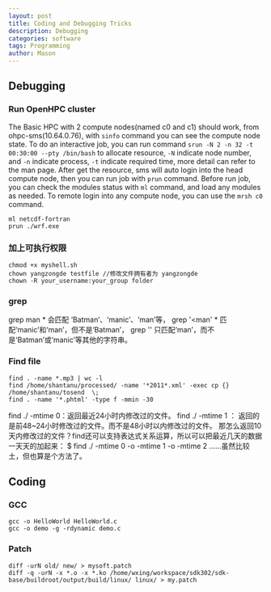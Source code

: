 ```yaml
---
layout: post
title: Coding and Debugging Tricks
description: Debugging
categories: software
tags: Programming
author: Mason
---
```


## Debugging

### Run OpenHPC cluster

The Basic HPC with 2 compute nodes(named c0 and c1) should work, from ohpc-sms(10.64.0.76), with `sinfo` command you can see the compute node state.
To do an interactive job, you can run command `srun -N 2 -n 32 -t 00:30:00 --pty /bin/bash` to allocate resource, `-N` indicate node number, and `-n` indicate process, `-t` indicate required time, more detail can refer to the man page.
After get the resource, sms will auto login into the head compute node, then you can run job with `prun` command.
Before run job, you can check the modules status with `ml` command, and load any modules as needed.
To remote login into any compute node, you can use the `mrsh c0` command.

```
ml netcdf-fortran
prun ./wrf.exe
```

### 加上可执行权限

```
chmod +x myshell.sh
chown yangzongde testfile //修改文件拥有者为 yangzongde
chown -R your_username:your_group folder
```

### grep
grep man * 会匹配 ‘Batman’、‘manic’、‘man’等，
grep \'<man\' * 匹配‘manic’和‘man’，但不是‘Batman’，
grep \'<man>\' 只匹配‘man’，而不是‘Batman’或‘manic’等其他的字符串。

### Find file

```
find . -name *.mp3 | wc -l
find /home/shantanu/processed/ -name '*2011*.xml' -exec cp {} /home/shantanu/tosend  \;
find . -name '*.phtml' -type f -mmin -30
```

find ./ -mtime 0：返回最近24小时内修改过的文件。
find ./ -mtime 1 ： 返回的是前48~24小时修改过的文件。而不是48小时以内修改过的文件。
那怎么返回10天内修改过的文件？find还可以支持表达式关系运算，所以可以把最近几天的数据一天天的加起来：
$ find ./ -mtime 0 -o -mtime 1 -o -mtime 2 ……虽然比较土，但也算是个方法了。

## Coding

### GCC

```
gcc -o HelloWorld HelloWorld.c
gcc -o demo -g -rdynamic demo.c
```

### Patch

```
diff -urN old/ new/ > mysoft.patch
diff -q -urN -x *.o -x *.ko /home/wxing/workspace/sdk302/sdk-base/buildroot/output/build/linux/ linux/ > my.patch
```
